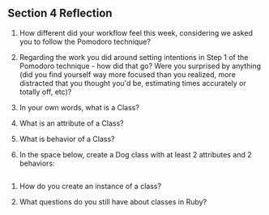 ## Section 4 Reflection

1. How different did your workflow feel this week, considering we asked you to follow the Pomodoro technique?

1. Regarding the work you did around setting intentions in Step 1 of the Pomodoro technique - how did that go? Were you surprised by anything (did you find yourself way more focused than you realized, more distracted that you thought you'd be, estimating times accurately or totally off, etc)?

1. In your own words, what is a Class?

1. What is an attribute of a Class?

1. What is behavior of a Class?

1. In the space below, create a Dog class with at least 2 attributes and 2 behaviors:

```rb


```

1. How do you create an instance of a class?

1. What questions do you still have about classes in Ruby?